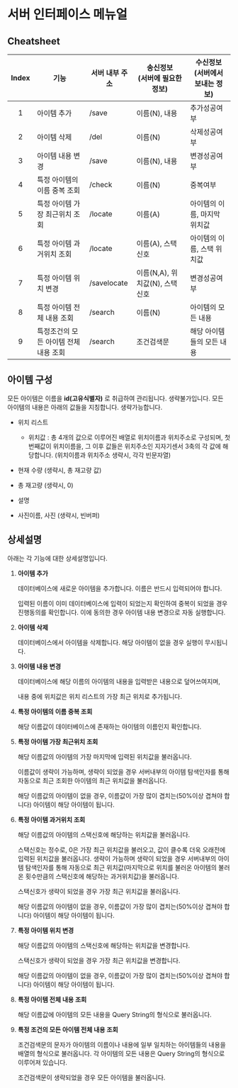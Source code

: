# 서버 인터페이스 메뉴얼

## Cheatsheet
Index|기능|서버 내부 주소|송신정보<br>(서버에 필요한 정보)|수신정보<br>(서버에서 보내는 정보)
:-:|-|-|-|-
1|아이템 추가|/save|이름(N), 내용|추가성공여부
2|아이템 삭제|/del|이름(N)|삭제성공여부
3|아이템 내용 변경|/save|이름(N), 내용|변경성공여부
4|특정 아이템의 이름 중복 조회|/check|이름(N)|중복여부
5|특정 아이템 가장 최근위치 조회|/locate|이름(A)|아이템의 이름, 마지막 위치값
6|특정 아이템 과거위치 조회|/locate|이름(A), 스택신호|아이템의 이름, 스택 위치값
7|특정 아이템 위치 변경|/savelocate|이름(N,A), 위치값(N), 스택신호|변경성공여부
8|특정 아이템 전체 내용 조회|/search|이름(N)|아이템의 모든 내용
9|특정조건의 모든 아이템 전체 내용 조회|/search|조건검색문|해당 아이템들의 모든 내용


## 아이템 구성
모든 아이템은 이름을 **id(고유식별자)** 로 취급하여 관리됩니다. 생략불가입니다.
모든 아이템의 내용은 아래의 값들을 지칭합니다. 생략가능합니다.

- 위치 리스트

    - 위치값 : 총 4개의 값으로 이루어진 배열로 위치이름과 위치주소로 구성되며, 첫번째값이 위치이름을, 그 이후 값들은 위치주소인 지자기센서 3축의 각 값에 해당합니다. (위치이름과 위치주소 생략시, 각각 빈문자열)

- 현재 수량 (생략시, 총 재고량 값)

- 총 재고량 (생략시, 0)

- 설명

- 사진이름, 사진 (생략시, 빈버퍼)


## 상세설명
아래는 각 기능에 대한 상세설명입니다.

1.	**아이템 추가**

    데이터베이스에 새로운 아이템을 추가합니다. 이름은 반드시 입력되어야 합니다.

    입력된 이름이 이미 데이터베이스에 입력이 되었는지 확인하여 중복이 되었을 경우 진행동의를 확인합니다. 이에 동의한 경우 아이템 내용 변경으로 자동 실행합니다.

2.	**아이템 삭제**

    데이터베이스에서 아이템을 삭제합니다. 해당 아이템이 없을 경우 실행이 무시됩니다.

3.	**아이템 내용 변경**

    데이터베이스에 해당 이름의 아이템의 내용을 입력받은 내용으로 덮어쓰여지며,

    내용 중에 위치값은 위치 리스트의 가장 최근 위치로 추가됩니다.

4.	**특정 아이템의 이름 중복 조회**

    해당 이름값이 데이터베이스에 존재하는 아이템의 이름인지 확인합니다.

5.	**특정 아이템 가장 최근위치 조회**

    해당 이름값의 아이템의 가장 마지막에 입력된 위치값을 불러옵니다.

    이름값이 생략이 가능하며, 생략이 되었을 경우 서버내부의 아이템 탐색인자를 통해 자동으로 최근 조회한 아이템의 최근 위치값을 불러옵니다.

    해당 이름값의 아이템이 없을 경우, 이름값이 가장 많이 겹치는(50%이상 겹쳐야 합니다) 아이템이 해당 아이템이 됩니다.

6.	**특정 아이템 과거위치 조회**

    해당 이름값의 아이템의 스택신호에 해당하는 위치값을 불러옵니다.

    스택신호는 정수로, 0은 가장 최근 위치값을 불러오고, 값이 클수록 더욱 오래전에 입력된 위치값을 불러옵니다. 생략이 가능하며 생략이 되었을 경우 서버내부의 아이템 탐색인자를 통해 자동으로 최근 위치값(마지막으로 위치를 불러온 아이템의 불러온 횟수만큼의 스택신호에 해당하는 과거위치값)을 불러옵니다.

    스택신호가 생략이 되었을 경우 가장 최근 위치값을 불러옵니다.

    해당 이름값의 아이템이 없을 경우, 이름값이 가장 많이 겹치는(50%이상 겹쳐야 합니다) 아이템이 해당 아이템이 됩니다.

7.	**특정 아이템 위치 변경**

    해당 이름값의 아이템의 스택신호에 해당하는 위치값을 변경합니다.

    스택신호가 생략이 되었을 경우 가장 최근 위치값을 변경합니다.

    해당 이름값의 아이템이 없을 경우, 이름값이 가장 많이 겹치는(50%이상 겹쳐야 합니다) 아이템이 해당 아이템이 됩니다.

8.	**특정 아이템 전체 내용 조회**

    해당 이름값에 아이템의 모든 내용을 Query String의 형식으로 불러옵니다.

9.	**특정 조건의 모든 아이템 전체 내용 조회**

    조건검색문의 문자가 아이템의 이름이나 내용에 일부 일치하는 아이템들의 내용을 배열의 형식으로 불러옵니다. 각 아이템의 모든 내용은 Query String의 형식으로 이루어져 있습니다.

    조건검색문이 생략되었을 경우 모든 아이템을 불러옵니다.